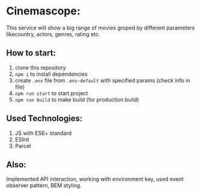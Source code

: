 # Cinemascope:

This service will show a big range of movies groped by different parameters likecountry, actors, genres, rating etc.

## How to start:
1. clone this repository
2. `npm i` to install dependencies
3. create `.env` file from `.env-default` with specified params (check info in file)
4. `npm run start` to start project
5. `npm run build` to make build (for production build)

## Used Technologies:
1. JS with ES6+ standard
2. ESlint
3. Parcel

## Also: 
Implemented API interaction, working with environment key, used event observer pattern, BEM styling.
